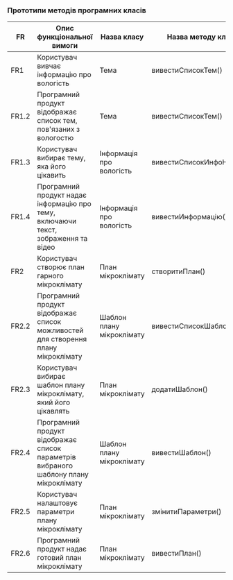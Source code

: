 ### Прототипи методів програмних класів
| FR | Опис функціональної вимоги | Назва класу | Назва методу класу |
| --- | --- | --- | --- |
| FR1 | Користувач вивчає інформацію про вологість | Тема | вивестиСписокТем() |
| FR1.2 | Програмний продукт відображає список тем, пов'язаних з вологостю | Тема | вивестиСписокТем() |
| FR1.3 | Користувач вибирає тему, яка його цікавить | Інформація про вологість | вивестиСписокИнфоНаТему() |
| FR1.4 | Програмний продукт надає інформацію про тему, включаючи текст, зображення та відео | Інформація про вологість | вивестиИнформацію() |
| FR2 | Користувач створює план гарного мікроклімату | План мікроклімату | створитиПлан() |
| FR2.2 | Програмний продукт відображає список можливостей для створення плану мікроклімату | Шаблон плану мікроклімату | вивестиСписокШаблонів() |
| FR2.3 | Користувач вибирає шаблон плану мікроклімату, який його цікавлять | План мікроклімату | додатиШаблон() |
| FR2.4 | Програмний продукт відображає список параметрів вибраного шаблону плану мікроклімату | Шаблон плану мікроклімату | вивестиШаблон() |
| FR2.5 | Користувач налаштовує параметри плану мікроклімату | План мікроклімату | змінитиПараметри() |
| FR2.6 | Програмний продукт надає готовий план мікроклімату | План мікроклімату | вивестиПлан() |
